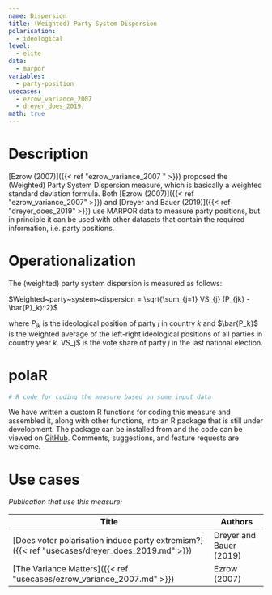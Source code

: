 ```yaml
---
name: Dispersion
title: (Weighted) Party System Dispersion
polarisation:
  - ideological
level:
  - elite
data:
  - marpor
variables:
  - party-position
usecases:
  - ezrow_variance_2007
  - dreyer_does_2019,
math: true
---
```

# Description
[Ezrow (2007)]({{< ref "ezrow_variance_2007 " >}}) proposed the (Weighted) Party System Dispersion measure, which is basically a weighted standard deviation formula. Both [Ezrow (2007)]({{< ref "ezrow_variance_2007" >}}) and [Dreyer and Bauer (2019)]({{< ref "dreyer_does_2019" >}}) use MARPOR data to measure party positions, but in principle it can be used with other datasets that contain the required information, i.e. party positions.

# Operationalization
The (weighted) party system dispersion is measured as follows:

$Weighted~party~system~dispersion = \sqrt{\sum_{j=1} VS_{j} (P_{jk} - \bar{P}_k)^2}$

where $P_{jk}$ is the ideological position of party $j$ in country $k$ and $\bar{P_k}$ is the weighted average of the left-right ideological positions of all parties in country year $k$. VS_j$ is the vote share of party $j$ in the last national election.

# polaR
```r
# R code for coding the measure based on some input data
```
We have written a custom R functions for coding this measure and assembled it, along with other functions, into an R package that is still under development. The package can be installed from and the code can be viewed on [GitHub](https://github.com/felixgruenewald/polref). Comments, suggestions, and feature requests are welcome.

# Use cases
_Publication that use this measure:_

| Title                                                                             | Authors                 |
| --------------------------------------------------------------------------------- | ----------------------- |
| [Does voter polarisation induce party extremism?]({{< ref "usecases/dreyer_does_2019.md" >}}) | Dreyer and Bauer (2019) |
| [The Variance Matters]({{< ref "usecases/ezrow_variance_2007.md" >}})                         | Ezrow (2007)            |

